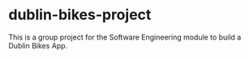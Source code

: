 # dublin-bikes-project
This is a group project for the Software Engineering module to build a Dublin Bikes App.
